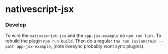 # nativescript-jsx

### Develop
To wire the `nativescript-jsx` and the `app-jsx-example` do `npm run link`.
To rebuild the plugin `npm run build`.
Then do a regular `tns run ios|android --path app-jsx-example`, (note livesync probably wont sync plugins).


